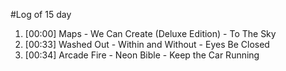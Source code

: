 #Log of 15 day

1. [00:00] Maps - We Can Create (Deluxe Edition) - To The Sky
1. [00:33] Washed Out - Within and Without - Eyes Be Closed
1. [00:34] Arcade Fire - Neon Bible - Keep the Car Running
